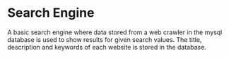 # Search Engine
 A basic search engine where data stored from a web crawler in the mysql database is used to show results for given search values.
 The title, description and keywords of each website is stored in the database.
